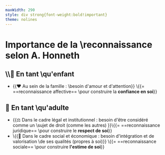 ```yaml
---
maxWidth: 290
style: div strong{font-weight:bold!important}
theme: nolines
---
```


# Importance de la \\reconnaissance <aside>selon A. Honneth</aside>

## \\\\👶 En tant \\qu'enfant
- {{❤️ Au sein de la famille : \\besoin d'amour et d'attention}} \\{{= ==reconnaissance affective== \\pour construire la **confiance en soi**}}

## 🧑 En tant \\qu'adulte

- {{⚖️ Dans le cadre légal et institutionnel : besoin d'être considéré comme un \\sujet de droit (comme les autres) }}\\{{= ==reconnaissance juridique== \\pour construire le **respect de soi**}}
- \\{{🤝 Dans le cadre social et économique : besoin d'intégration et de valorisation \\de ses qualités (propres à soi)}} \\{{= ==reconnaissance sociale== \\pour construire **l'estime de soi**}}
